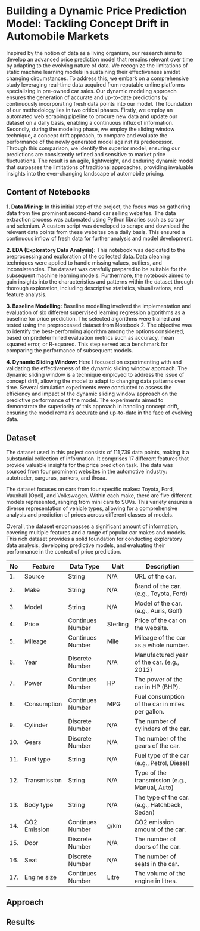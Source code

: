 # Building a Dynamic Price Prediction Model: Tackling Concept Drift in Automobile Markets

Inspired by the notion of data as a living organism, our research aims to develop an advanced price prediction model that remains relevant over time by adapting to the evolving nature of data. We recognize the limitations of static machine learning models in sustaining their effectiveness amidst changing circumstances. To address this, we embark on a comprehensive study leveraging real-time data acquired from reputable online platforms specializing in pre-owned car sales. Our dynamic modeling approach ensures the generation of accurate and up-to-date predictions by continuously incorporating fresh data points into our model. The foundation of our methodology lies in two critical phases. Firstly, we employ an automated web scraping pipeline to procure new data and update our dataset on a daily basis, enabling a continuous influx of information. Secondly, during the modeling phase, we employ the sliding window technique, a concept drift approach, to compare and evaluate the performance of the newly generated model against its predecessor. Through this comparison, we identify the superior model, ensuring our predictions are consistently refined and sensitive to market price fluctuations. The result is an agile, lightweight, and enduring dynamic model that surpasses the limitations of traditional approaches, providing invaluable insights into the ever-changing landscape of automobile pricing.


## Content of Notebooks

**1. Data Mining:** In this initial step of the project, the focus was on gathering data from five prominent second-hand car selling websites. The data extraction process was automated using Python libraries such as scrapy and selenium. A custom script was developed to scrape and download the relevant data points from these websites on a daily basis. This ensured a continuous inflow of fresh data for further analysis and model development.

**2. EDA (Exploratory Data Analysis):** This notebook was dedicated to the preprocessing and exploration of the collected data. Data cleaning techniques were applied to handle missing values, outliers, and inconsistencies. The dataset was carefully prepared to be suitable for the subsequent machine learning models. Furthermore, the notebook aimed to gain insights into the characteristics and patterns within the dataset through thorough exploration, including descriptive statistics, visualizations, and feature analysis.

**3. Baseline Modelling:** Baseline modelling involved the implementation and evaluation of six different supervised learning regression algorithms as a baseline for price prediction. The selected algorithms were trained and tested using the preprocessed dataset from Notebook 2. The objective was to identify the best-performing algorithm among the options considered, based on predetermined evaluation metrics such as accuracy, mean squared error, or R-squared. This step served as a benchmark for comparing the performance of subsequent models.

**4. Dynamic Sliding Window:** Here I focused on experimenting with and validating the effectiveness of the dynamic sliding window approach. The dynamic sliding window is a technique employed to address the issue of concept drift, allowing the model to adapt to changing data patterns over time. Several simulation experiments were conducted to assess the efficiency and impact of the dynamic sliding window approach on the predictive performance of the model. The experiments aimed to demonstrate the superiority of this approach in handling concept drift, ensuring the model remains accurate and up-to-date in the face of evolving data. 


## Dataset

The dataset used in this project consists of 111,739 data points, making it a substantial collection of information. It comprises 17 different features that provide valuable insights for the price prediction task. The data was sourced from four prominent websites in the automotive industry: autotrader, cargurus, parkers, and theaa.

The dataset focuses on cars from four specific makes: Toyota, Ford, Vauxhall (Opel), and Volkswagen. Within each make, there are five different models represented, ranging from mini cars to SUVs. This variety ensures a diverse representation of vehicle types, allowing for a comprehensive analysis and prediction of prices across different classes of models.

Overall, the dataset encompasses a significant amount of information, covering multiple features and a range of popular car makes and models. This rich dataset provides a solid foundation for conducting exploratory data analysis, developing predictive models, and evaluating their performance in the context of price prediction.

No | Feature | Data Type | Unit | Description  | 
|----------|----------|----------|----------|----------|
1. | Source | String | N/A | URL of the car. | 
2. | Make | String | N/A | Brand of the car. (e.g., Toyota, Ford) | 
3. | Model | String | N/A | Model of the car. (e.g., Auris, Golf) | 
4. | Price | Continues Number | Sterling | Price of the car on the website. | 
5. | Mileage | Continues Number | Mile | Mileage of the car as a whole number. | 
6. | Year | Discrete Number | N/A | Manufactured year of the car. (e.g., 2012) | 
7. | Power | Continues Number | HP | The power of the car in HP (BHP). | 
8. | Consumption | Continues Number | MPG | Fuel consumption of the car in miles per gallon. | 
9. | Cylinder | Discrete Number | N/A | The number of cylinders of the car. | 
10. | Gears | Discrete Number | N/A | The number of the gears of the car. | 
11. | Fuel type | String | N/A | Fuel type of the car (e.g., Petrol, Diesel) | 
12. | Transmission | String | N/A | Type of the transmission (e.g., Manual, Auto) | 
13. | Body type | String | N/A | The type of the car. (e.g., Hatchback, Sedan)  | 
14. | CO2 Emission | Continues Number | g/km | CO2 emission amount of the car. | 
15. | Door | Discrete Number | N/A | The number of doors of the car. | 
16. | Seat | Discrete Number | N/A | The number of seats in the car. | 
17. | Engine size | Continues Number | Litre | The volume of the engine in litres. | 



## Approach


## Results
